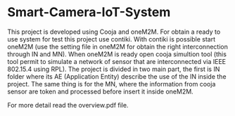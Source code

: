 # Smart-Camera-IoT-System
This project is developed using Cooja and oneM2M. For obtain a ready to use system for test this project use contiki.
With contiki is possible start oneM2M (use the setting file in oneM2M for obtain the right interconnection through IN and MN). When oneM2M is ready
open cooja simultion tool (this tool permit to simulate a network of sensor that are interconnected via IEEE 802.15.4 using RPL).
The project is divided in two main part, the first is IN folder where its AE (Application Entity) describe the use of the IN inside the project.
The same thing is for the MN, where the information from cooja sensor are token and processed before insert it inside oneM2M.


For more detail read the overview.pdf file.


